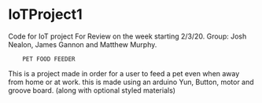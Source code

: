 # IoTProject1
Code for IoT project For Review on the week starting 2/3/20. Group: Josh Nealon, James Gannon and Matthew Murphy.

        PET FOOD FEEDER
This is a project made in order for a user to feed a pet even when away from home or at work.
this is made using an arduino Yun, Button, motor and groove board. (along with optional styled materials)
